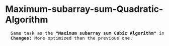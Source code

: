 # Maximum-subarray-sum-Quadratic-Algorithm
<pre>
  Same task as the <b>"Maximum subarray sum Cubic Algorithm"</b> in the repositories.  
  <b>Changes:</b> More optimized than the previous one.
</pre>
